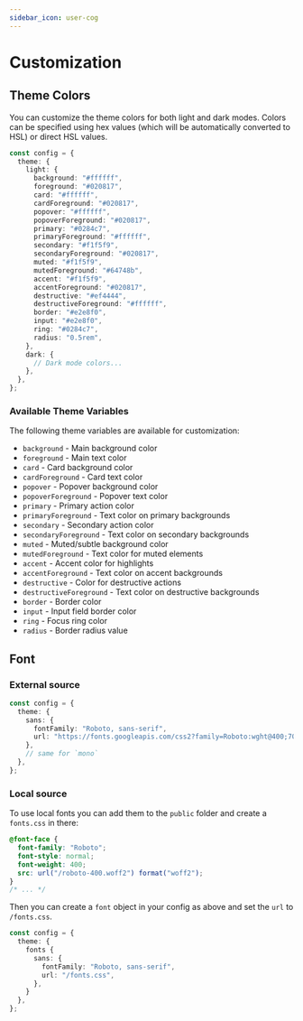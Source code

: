 ```yaml
---
sidebar_icon: user-cog
---
```


# Customization

## Theme Colors

You can customize the theme colors for both light and dark modes. Colors can be specified using hex values (which will be automatically converted to HSL) or direct HSL values.

```typescript
const config = {
  theme: {
    light: {
      background: "#ffffff",
      foreground: "#020817",
      card: "#ffffff",
      cardForeground: "#020817",
      popover: "#ffffff",
      popoverForeground: "#020817",
      primary: "#0284c7",
      primaryForeground: "#ffffff",
      secondary: "#f1f5f9",
      secondaryForeground: "#020817",
      muted: "#f1f5f9",
      mutedForeground: "#64748b",
      accent: "#f1f5f9",
      accentForeground: "#020817",
      destructive: "#ef4444",
      destructiveForeground: "#ffffff",
      border: "#e2e8f0",
      input: "#e2e8f0",
      ring: "#0284c7",
      radius: "0.5rem",
    },
    dark: {
      // Dark mode colors...
    },
  },
};
```

### Available Theme Variables

The following theme variables are available for customization:

- `background` - Main background color
- `foreground` - Main text color
- `card` - Card background color
- `cardForeground` - Card text color
- `popover` - Popover background color
- `popoverForeground` - Popover text color
- `primary` - Primary action color
- `primaryForeground` - Text color on primary backgrounds
- `secondary` - Secondary action color
- `secondaryForeground` - Text color on secondary backgrounds
- `muted` - Muted/subtle background color
- `mutedForeground` - Text color for muted elements
- `accent` - Accent color for highlights
- `accentForeground` - Text color on accent backgrounds
- `destructive` - Color for destructive actions
- `destructiveForeground` - Text color on destructive backgrounds
- `border` - Border color
- `input` - Input field border color
- `ring` - Focus ring color
- `radius` - Border radius value

## Font

### External source

```typescript
const config = {
  theme: {
    sans: {
      fontFamily: "Roboto, sans-serif",
      url: "https://fonts.googleapis.com/css2?family=Roboto:wght@400;700&display=swap",
    },
    // same for `mono`
  },
};
```

### Local source

To use local fonts you can add them to the `public` folder and create a `fonts.css` in there:

```css
@font-face {
  font-family: "Roboto";
  font-style: normal;
  font-weight: 400;
  src: url("/roboto-400.woff2") format("woff2");
}
/* ... */
```

Then you can create a `font` object in your config as above and set the `url` to `/fonts.css`.

```typescript
const config = {
  theme: {
    fonts {
      sans: {
        fontFamily: "Roboto, sans-serif",
        url: "/fonts.css",
      },
    }
  },
};
```
